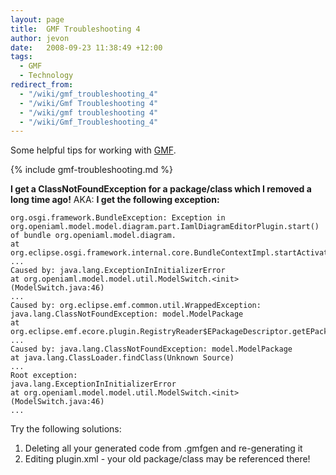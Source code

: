 ```yaml
---
layout: page
title:  GMF Troubleshooting 4
author: jevon
date:   2008-09-23 11:38:49 +12:00
tags:
  - GMF
  - Technology
redirect_from:
  - "/wiki/gmf_troubleshooting_4"
  - "/wiki/Gmf Troubleshooting 4"
  - "/wiki/gmf troubleshooting 4"
  - "/wiki/Gmf_Troubleshooting_4"
---
```


Some helpful tips for working with [GMF](GMF.md).

{% include gmf-troubleshooting.md %}

**I get a ClassNotFoundException for a package/class which I removed a long time ago!**
AKA:
**I get the following exception:**
```
org.osgi.framework.BundleException: Exception in org.openiaml.model.model.diagram.part.IamlDiagramEditorPlugin.start() of bundle org.openiaml.model.diagram.
at org.eclipse.osgi.framework.internal.core.BundleContextImpl.startActivator(BundleContextImpl.java:1018)
...
Caused by: java.lang.ExceptionInInitializerError
at org.openiaml.model.model.util.ModelSwitch.<init>(ModelSwitch.java:46)
...
Caused by: org.eclipse.emf.common.util.WrappedException: java.lang.ClassNotFoundException: model.ModelPackage
at org.eclipse.emf.ecore.plugin.RegistryReader$EPackageDescriptor.getEPackage(RegistryReader.java:215)
...
Caused by: java.lang.ClassNotFoundException: model.ModelPackage
at java.lang.ClassLoader.findClass(Unknown Source)
...
Root exception:
java.lang.ExceptionInInitializerError
at org.openiaml.model.model.util.ModelSwitch.<init>(ModelSwitch.java:46)
...
```

Try the following solutions:
1. Deleting all your generated code from .gmfgen and re-generating it
1. Editing plugin.xml - your old package/class may be referenced there!
